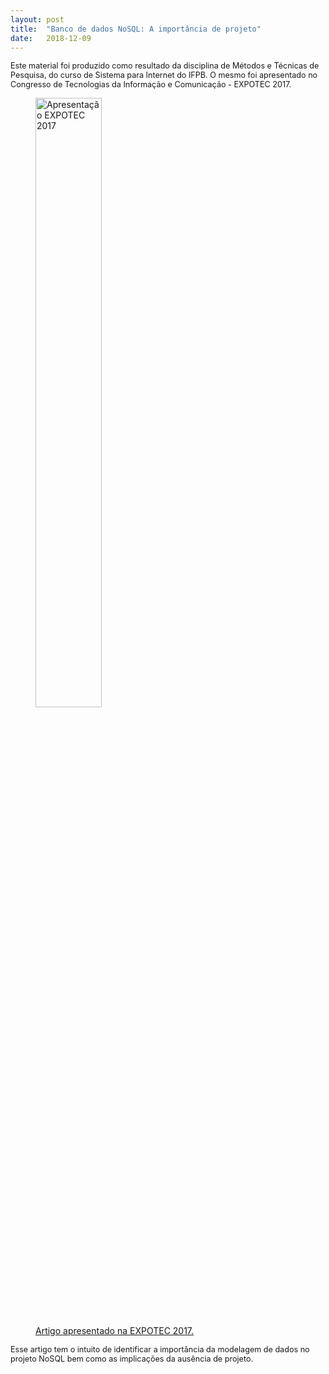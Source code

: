 ```yaml
---
layout: post
title:  "Banco de dados NoSQL: A importância de projeto"
date:   2018-12-09
---
```


<p style="font-size:90%" class="intro"><span class="dropcap">E</span>ste material foi produzido como resultado da disciplina de Métodos e Técnicas de Pesquisa, do curso de Sistema para Internet do IFPB. O mesmo foi apresentado no Congresso de Tecnologias da Informação e Comunicação - EXPOTEC 2017.</p>

<figure>
  <p><img src="{{ '/assets/img/expotec.jpg' | prepend: site.baseurl }}" alt="Apresentação EXPOTEC 2017" width=50% >
  
  <figcaption>
  	<a href="https://github.com/edguedes/Academico/blob/master/Walter_Artigo_IFPB.pdf"> Artigo apresentado na EXPOTEC 2017.</a>
  </figcaption>
</figure>


<p style="font-size:90%">
	Esse artigo tem o intuito de identificar a importância da modelagem de dados no projeto NoSQL bem como as implicações da ausência de projeto.
</p>